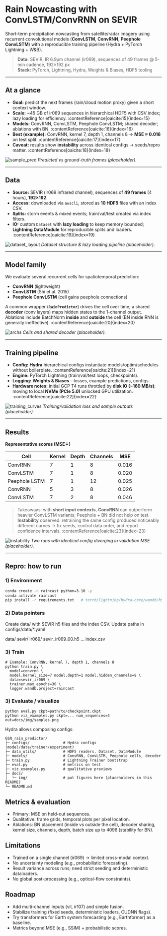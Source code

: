 # Rain Nowcasting with ConvLSTM/ConvRNN on SEVIR

Short-term precipitation nowcasting from satellite/radar imagery using recurrent
convolutional models (**ConvLSTM**, **ConvRNN**, **Peephole ConvLSTM**) with a
reproducible training pipeline (Hydra + PyTorch Lightning + W&B).

> **Data:** SEVIR, IR 6.9µm channel (ir069), sequences of 49 frames @ 5-min cadence, 192×192 px  
> **Stack:** PyTorch, Lightning, Hydra, Weights & Biases, HDF5 tooling

---

## At a glance

- **Goal:** predict the next frames (rain/cloud motion proxy) given a short context window.  
- **Scale:** ~45 GB of ir069 sequences in hierarchical HDF5 with CSV index; lazy loading for efficiency. :contentReference[oaicite:15]{index=15}  
- **Models:** ConvRNN, ConvLSTM, Peephole ConvLSTM; shared decoder; ablations with BN. :contentReference[oaicite:16]{index=16}  
- **Best (example):** ConvRNN, kernel 7, depth 1, channels 8 → **MSE ≈ 0.016** on test split. :contentReference[oaicite:17]{index=17}  
- **Caveat:** results show **instability** across identical configs → seeds/repro matter. :contentReference[oaicite:18]{index=18}

![sample_pred](docs/img/sample_prediction.png)
*Predicted vs ground-truth frames (placeholder).*

---

## Data

- **Source:** SEVIR (ir069 infrared channel), sequences of **49 frames** (4 hours), **192×192**.  
- **Access:** downloaded via `awscli`, stored as **10 HDF5** files with an index CSV.  
- **Splits:** storm events & mixed events; train/val/test created via index filters.  
- **IO:** custom `Dataset` with **lazy loading** to keep memory bounded; **Lightning DataModule** for reproducible splits and loaders. :contentReference[oaicite:19]{index=19}

![dataset_layout](docs/img/dataset_layout.png)
*Dataset structure & lazy loading pipeline (placeholder).*

---

## Model family

We evaluate several recurrent cells for spatiotemporal prediction:

- **ConvRNN** (lightweight)  
- **ConvLSTM** (Shi et al. 2015)  
- **Peephole ConvLSTM** (cell gains peephole connections)  

A common wrapper (**`RainPredictor`**) drives the cell over time; a shared **decoder** (conv layers) maps hidden states to the 1-channel output. Ablations include BatchNorm **inside** and **outside** the cell (BN inside RNN is generally ineffective). :contentReference[oaicite:20]{index=20}

![archs](docs/img/architectures.png)
*Cells and shared decoder (placeholder).*

---

## Training pipeline

- **Config:** **Hydra** hierarchical configs instantiate models/optim/schedules without boilerplate. :contentReference[oaicite:21]{index=21}  
- **Engine:** PyTorch Lightning (train/val/test loops, checkpoints).  
- **Logging:** **Weights & Biases** – losses, example predictions, configs.  
- **Hardware notes:** initial GCP T4 runs throttled by **disk IO (~160 MB/s)**; moving to local **NVMe (PCIe 5.0)** unlocked GPU utilization. :contentReference[oaicite:22]{index=22}

![training_curves](docs/img/training_curves.png)
*Training/validation loss and sample outputs (placeholder).*

---

## Results

**Representative scores (MSE↓)**

| Cell         | Kernel | Depth | Channels | MSE   |
|--------------|--------|-------|----------|-------|
| ConvRNN      | 7      | 1     | 8        | 0.016 |
| ConvLSTM     | 7      | 1     | 8        | 0.020 |
| Peephole LSTM| 7      | 1     | 12       | 0.025 |
| ConvRNN      | 5      | 3     | 8        | 0.026 |
| ConvLSTM     | 7      | 2     | 8        | 0.046 |

> Takeaways: with **short input contexts**, **ConvRNN** can outperform heavier ConvLSTM variants; Peephole + BN did not help on test. **Instability** observed: retraining the same config produced noticeably different curves → fix seeds, control data order, and report confidence intervals. :contentReference[oaicite:23]{index=23}

![instability](docs/img/instability.png)
*Two runs with identical config diverging in validation MSE (placeholder).*

---

## Repro: how to run

### 1) Environment
```bash
conda create -n raincast python=3.10 -y
conda activate raincast
pip install -r requirements.txt   # torch/lightning/hydra-core/wandb/h5py etc.
```

### 2) Data pointers

Create data/ with SEVIR h5 files and the index CSV. Update paths in configs/data/*.yaml

data/
  sevir/
    ir069/
      sevir_ir069_00.h5
      ...
    index.csv

### 3) Train

```
# Example: ConvRNN, kernel 7, depth 1, channels 8
python train.py \
  model=convrnn \
  model.kernel_size=7 model.depth=1 model.hidden_channels=8 \
  data=sevir_ir069 \
  trainer.max_epochs=30 \
  logger.wandb.project=raincast
```

### 3) Evaluate / visualize

```
python eval.py ckpt=path/to/checkpoint.ckpt
python viz_examples.py ckpt=... num_sequences=4 out=docs/img/samples.png
```
Hydra allows composing configs:

```
GSN_rain_predictor/
├─ configs/               # Hydra configs (model/data/trainer/experiment)
├─ data_utils/            # HDF5 readers, Dataset, DataModule
├─ models/                # ConvRNN, ConvLSTM, Peephole cells, decoder
├─ train.py               # Lightning Trainer bootstrap
├─ eval.py                # metrics on test
├─ viz_examples.py        # qualitative previews
├─ docs/
│  └─ img/                # put figures here (placeholders in this README)
└─ README.md
```

## Metrics & evaluation

- Primary: MSE on held-out sequences.
- Qualitative: frame grids, temporal plots per pixel location.
- Ablations: BN placement (inside vs outside the cell), decoder sharing, kernel size, channels, depth, batch size up to 4096 (stability for BN).

## Limitations

- Trained on a single channel (ir069) → limited cross-modal context.
- No uncertainty modeling (e.g., probabilistic forecasting).
- Result variance across runs; need strict seeding and deterministic dataloaders.
- No global post-processing (e.g., optical-flow constraints).

## Roadmap

- Add multi-channel inputs (vil, ir107) and simple fusion.
- Stabilize training (fixed seeds, deterministic loaders, CUDNN flags).
- Try transformers for Earth system forecasting (e.g., Earthformer) as a baseline.
- Metrics beyond MSE (e.g., SSIM) + probabilistic scores.

